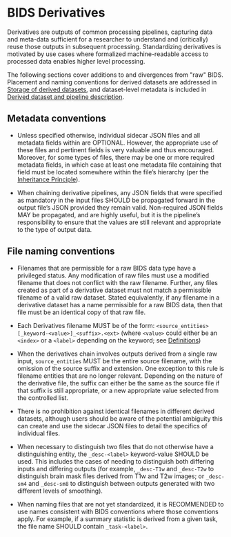 # BIDS Derivatives

Derivatives are outputs of common processing pipelines, capturing data and
meta-data sufficient for a researcher to understand and (critically) reuse those
outputs in subsequent processing.
Standardizing derivatives is motivated by use cases where formalized
machine-readable access to processed data enables higher level processing.

The following sections cover additions to and divergences from "raw" BIDS.
Placement and naming conventions for derived datasets are addressed in
[Storage of derived datasets][storage], and dataset-level metadata is included
in [Derived dataset and pipeline description][derived-dataset-description].

## Metadata conventions

-   Unless specified otherwise, individual sidecar JSON files and all metadata
    fields within are OPTIONAL. However, the appropriate use of these files and
    pertinent fields is very valuable and thus encouraged. Moreover, for some
    types of files, there may be one or more required metadata fields, in which
    case at least one metadata file containing that field must be located
    somewhere within the file’s hierarchy (per the
    [Inheritance Principle](../02-common-principles.md#the-inheritance-principle)).

-   When chaining derivative pipelines, any JSON fields that were specified as
    mandatory in the input files SHOULD be propagated forward in the output
    file’s JSON provided they remain valid. Non-required JSON fields MAY be
    propagated, and are highly useful, but it is the pipeline’s responsibility
    to ensure that the values are still relevant and appropriate to the type of
    output data.

## File naming conventions

-   Filenames that are permissible for a raw BIDS data type have a privileged
    status. Any modification of raw files must use a modified filename that does
    not conflict with the raw filename. Further, any files created as part of a
    derivative dataset must not match a permissible filename of a valid raw
    dataset. Stated equivalently, if any filename in a derivative dataset has a
    name permissible for a raw BIDS data, then that file must be an identical
    copy of that raw file.

-   Each Derivatives filename MUST be of the form:
    `<source_entities>[_keyword-<value>]_<suffix>.<ext>`
    (where `<value>` could either be an `<index>` or a `<label>` depending on
    the keyword; see [Definitions][definitions])

-   When the derivatives chain involves outputs derived from a single raw input,
    `source_entities` MUST be the entire source filename, with the omission of
    the source suffix and extension. One exception to this rule is filename
    entities that are no longer relevant. Depending on the nature of the
    derivative file, the suffix can either be the same as the source file if
    that suffix is still appropriate, or a new appropriate value selected from
    the controlled list.

-   There is no prohibition against identical filenames in different derived
    datasets, although users should be aware of the potential ambiguity this can
    create and use the sidecar JSON files to detail the specifics of individual
    files.

-   When necessary to distinguish two files that do not otherwise have a
    distinguishing entity, the `_desc-<label>` keyword-value SHOULD be used.
    This includes the cases of needing to distinguish both differing inputs and
    differing outputs (for example, `_desc-T1w` and `_desc-T2w` to distinguish
    brain mask files derived from T1w and T2w images;
    or `_desc-sm4` and `_desc-sm8` to distinguish between outputs generated with
    two different levels of smoothing).

-   When naming files that are not yet standardized, it is RECOMMENDED to use
    names consistent with BIDS conventions where those conventions apply.
    For example, if a summary statistic is derived from a given task, the file
    name SHOULD contain `_task-<label>`.

<!-- Link Definitions -->

[definitions]: ../02-common-principles.md#definitions

[storage]: ../02-common-principles.md#storage-of-derived-datasets

[derived-dataset-description]: ../03-modality-agnostic-files.md#derived-dataset-and-pipeline-description
